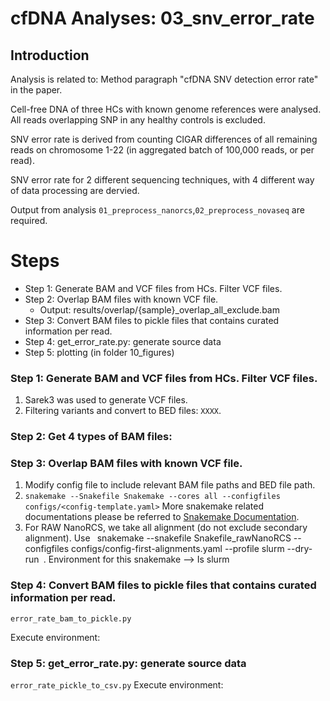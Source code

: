 # cfDNA Analyses: 03_snv_error_rate

## Introduction
Analysis is related to: Method paragraph "cfDNA SNV detection error rate" in the paper.

Cell-free DNA of three HCs with known genome references were analysed. All reads overlapping SNP in any healthy controls is excluded. 

SNV error rate is derived from counting CIGAR differences of all remaining reads on chromosome 1-22 (in aggregated batch of 100,000 reads, or per read).

SNV error rate for 2 different sequencing techniques, with 4 different way of data processing are dervied. 

Output from analysis `01_preprocess_nanorcs`,`02_preprocess_novaseq` are required. 

# Steps
* Step 1: Generate BAM and VCF files from HCs. Filter VCF files.
* Step 2: Overlap BAM files with known VCF file.
  * Output: results/overlap/{sample}_overlap_all_exclude.bam
* Step 3: Convert BAM files to pickle files that contains curated information per read.
* Step 4: get_error_rate.py: generate source data
* Step 5: plotting (in folder 10_figures)

###  Step 1: Generate BAM and VCF files from HCs. Filter VCF files.
1. Sarek3 was used to generate VCF files. 
2. Filtering variants and convert to BED files: `XXXX`.

### Step 2: Get 4 types of BAM files:


### Step 3: Overlap BAM files with known VCF file.
1. Modify config file to include relevant BAM file paths and BED file path.
2. `snakemake --Snakefile Snakemake --cores all --configfiles configs/<config-template.yaml>` More snakemake related documentations please be referred to [Snakemake Documentation](https://snakemake.readthedocs.io/en/stable/).
3. For RAW NanoRCS, we take all alignment (do not exclude secondary alignment). Use ` `snakemake --snakefile Snakefile_rawNanoRCS --configfiles configs/config-first-alignments.yaml --profile slurm --dry-run`
`. Environment for this snakemake --> Is slurm 

### Step 4: Convert BAM files to pickle files that contains curated information per read.
`error_rate_bam_to_pickle.py`

Execute environment: 
###  Step 5: get_error_rate.py: generate source data
`error_rate_pickle_to_csv.py`
Execute environment: 
